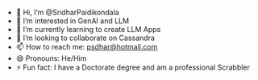 - 👋 Hi, I’m @SridharPaidikondala
- 👀 I’m interested in GenAI and LLM
- 🌱 I’m currently learning to create LLM Apps
- 💞️ I’m looking to collaborate on Cassandra
- 📫 How to reach me: psdhar@hotmail.com
- 😄 Pronouns: He/Him
- ⚡ Fun fact: I have a Doctorate degree and am a professional Scrabbler

<!---
SridharPaidikondala/SridharPaidikondala is a ✨ special ✨ repository because its `README.md` (this file) appears on your GitHub profile.
You can click the Preview link to take a look at your changes.
--->
